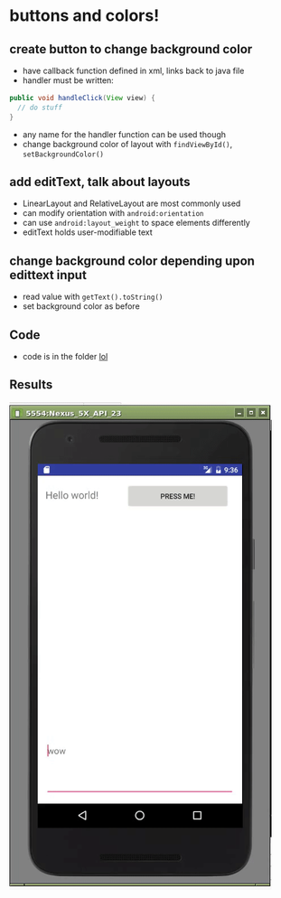 buttons and colors!
===================

## create button to change background color
- have callback function defined in xml, links back to java file
- handler must be written:

``` java
public void handleClick(View view) {
  // do stuff
}
```

- any name for the handler function can be used though
- change background color of layout with `findViewById()`, `setBackgroundColor()`

## add editText, talk about layouts
- LinearLayout and RelativeLayout are most commonly used
- can modify orientation with `android:orientation`
- can use `android:layout_weight` to space elements differently
- editText holds user-modifiable text

## change background color depending upon edittext input
- read value with `getText().toString()`
- set background color as before

## Code
- code is in the folder [lol](lol/)

## Results
![example of changing colors in response to edittext and button press](out.gif)
